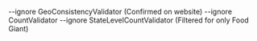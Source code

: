 --ignore GeoConsistencyValidator (Confirmed on website)
--ignore CountValidator --ignore StateLevelCountValidator (Filtered for only Food Giant)
